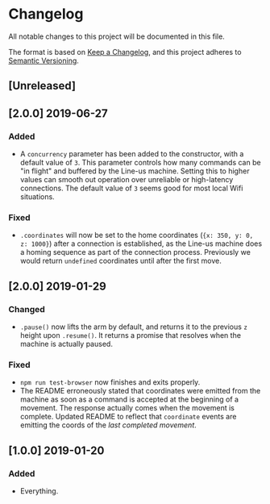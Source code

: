 # Changelog

All notable changes to this project will be documented in this file.

The format is based on [Keep a Changelog](https://keepachangelog.com/en/1.0.0/),
and this project adheres to [Semantic Versioning](https://semver.org/spec/v2.0.0.html).

## [Unreleased]

## [2.0.0] 2019-06-27

### Added

- A `concurrency` parameter has been added to the constructor, with a default value of `3`. This parameter controls how many commands can be "in flight" and buffered by the Line-us machine. Setting this to higher values can smooth out operation over unreliable or high-latency connections. The default value of `3` seems good for most local Wifi situations.

### Fixed

- `.coordinates` will now be set to the home coordinates (`{x: 350, y: 0, z: 1000}`) after a connection is established, as the Line-us machine does a homing sequence as part of the connection process. Previously we would return `undefined` coordinates until after the first move.

## [2.0.0] 2019-01-29

### Changed

- `.pause()` now lifts the arm by default, and returns it to the previous `z` height upon `.resume()`. It returns a promise that resolves when the machine is actually paused.

### Fixed

- `npm run test-browser` now finishes and exits properly.
- The README erroneously stated that coordinates were emitted from the machine as soon as a command is accepted at the beginning of a movement. The response actually comes when the movement is complete. Updated README to reflect that `coordinate` events are emitting the coords of the _last completed movement_.

## [1.0.0] 2019-01-20

### Added

- Everything.
